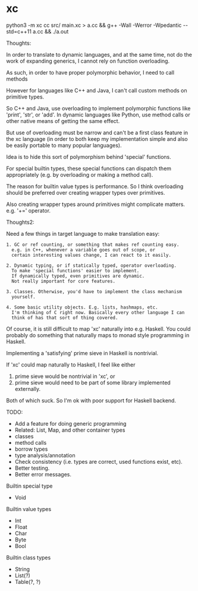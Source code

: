 # xc

python3 -m xc cc src/ main.xc > a.cc && g++ -Wall -Werror -Wpedantic --std=c++11 a.cc && ./a.out

Thoughts:

  In order to translate to dynamic languages, and at the same time, not do the
  work of expanding generics, I cannot rely on function overloading.

  As such, in order to have proper polymorphic behavior, I need to call methods

  However for languages like C++ and Java, I can't call custom methods on
  primitive types.

  So C++ and Java, use overloading to implement polymorphic functions like
  'print', 'str', or 'add'. In dynamic languages like Python, use method calls
  or other native means of getting the same effect.

  But use of overloading must be narrow and can't be a first class feature
  in the xc language (in order to both keep my implementation simple and also
  be easily portable to many popular languages).

  Idea is to hide this sort of polymorphism behind 'special' functions.

  For special builtin types, these special functions can dispatch them
  appropriately (e.g. by overloading or making a method call).

  The reason for builtin value types is performance. So I think overloading
  should be preferred over creating wrapper types over primitives.

  Also creating wrapper types around primitives might complicate matters.
  e.g. '+=' operator.

Thoughts2:

  Need a few things in target language to make translation easy:

    1. GC or ref counting, or something that makes ref counting easy.
      e.g. in C++, whenever a variable goes out of scope, or
      certain interesting values change, I can react to it easily.

    2. Dynamic typing, or if statically typed, operator overloading.
      To make 'special functions' easier to implement.
      If dynamically typed, even primitives are dynamic.
      Not really important for core features.

    3. Classes. Otherwise, you'd have to implement the class mechanism
      yourself.

    4. Some basic utility objects. E.g. lists, hashmaps, etc.
      I'm thinking of C right now. Basically every other language I can
      think of has that sort of thing covered.

Of course, it is still difficult to map 'xc' naturally into e.g. Haskell.
You could probably do something that naturally maps to monad
style programming in Haskell.

Implementing a 'satisfying' prime sieve in Haskell is nontrivial.

If 'xc' could map naturally to Haskell, I feel like either
  1. prime sieve would be nontrivial in 'xc', or
  2. prime sieve would need to be part of some library implemented externally.

Both of which suck. So I'm ok with poor support for Haskell backend.

TODO:
  * Add a feature for doing generic programming
  * Related: List, Map, and other container types
  * classes
  * method calls
  * borrow types
  * type analysis/annotation
  * Check consistency (i.e. types are correct, used functions exist, etc).
  * Better testing.
  * Better error messages.

Builtin special type
  * Void

Builtin value types
  * Int
  * Float
  * Char
  * Byte
  * Bool

Builtin class types
  * String
  * List(?)
  * Table(?, ?)

